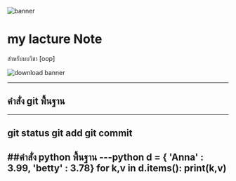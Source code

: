 ![banner](https://github.com/saraphon/saraphon.github.io/assets/159878806/8ad074b5-b1ef-42b6-8310-899a94df4960)


# my lacture Note

สำหรับบบวิชา [oop]

![download banner](https://github.com/saraphon/saraphon.github.io/assets/159878806/9694551c-b9a1-469a-9331-46d55e6a3ce1)

---
## คำสั่ง git พื้นฐาน
---
git status
git add
git commit
---

##คำสั่ง python พื้นฐาน
---python
d = { 'Anna' : 3.99, 'betty' : 3.78}
for k,v in d.items():
  print(k,v)
---
